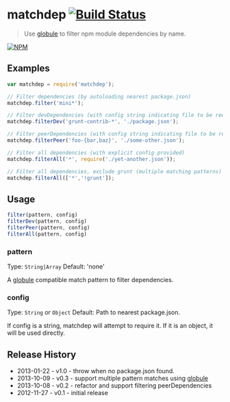 # matchdep [![Build Status](https://secure.travis-ci.org/tkellen/js-matchdep.svg?branch=master)](http://travis-ci.org/tkellen/node-matchdep)
> Use [globule] to filter npm module dependencies by name.

[![NPM](https://nodei.co/npm/matchdep.png)](https://nodei.co/npm/matchdep/)

## Examples

```js
var matchdep = require('matchdep');

// Filter dependencies (by autoloading nearest package.json)
matchdep.filter('mini*');

// Filter devDependencies (with config string indicating file to be required)
matchdep.filterDev('grunt-contrib-*', './package.json');

// Filter peerDependencies (with config string indicating file to be required)
matchdep.filterPeer('foo-{bar,baz}', './some-other.json');

// Filter all dependencies (with explicit config provided)
matchdep.filterAll('*', require('./yet-another.json'));

// Filter all dependencies, exclude grunt (multiple matching patterns)
matchdep.filterAll(['*','!grunt']);
```

## Usage

```js
filter(pattern, config)
filterDev(pattern, config)
filterPeer(pattern, config)
filterAll(pattern, config)
```

### pattern
Type: `String|Array`
Default: 'none'

A [globule] compatible match pattern to filter dependencies.

### config
Type: `String` or `Object`
Default: Path to nearest package.json.

If config is a string, matchdep will attempt to require it.  If it is an object, it will be used directly.

## Release History

* 2013-01-22 - v1.0 - throw when no package.json found.
* 2013-10-09 - v0.3 - support multiple pattern matches using [globule]
* 2013-10-08 - v0.2 - refactor and support filtering peerDependencies
* 2012-11-27 - v0.1 - initial release


[globule]: https://github.com/cowboy/node-globule
